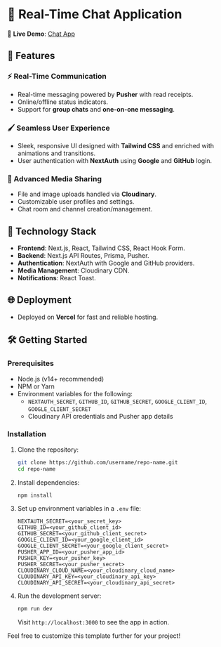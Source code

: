 # 💬 Real-Time Chat Application  

🚀 **Live Demo**: [Chat App](https://chat-app-omega-azure.vercel.app/)  

## 🌟 Features  

### ⚡ Real-Time Communication  
- Real-time messaging powered by **Pusher** with read receipts.  
- Online/offline status indicators.  
- Support for **group chats** and **one-on-one messaging**.  

### 🖌️ Seamless User Experience  
- Sleek, responsive UI designed with **Tailwind CSS** and enriched with animations and transitions.  
- User authentication with **NextAuth** using **Google** and **GitHub** login.  

### 📂 Advanced Media Sharing  
- File and image uploads handled via **Cloudinary**.  
- Customizable user profiles and settings.  
- Chat room and channel creation/management.  

## 🚀 Technology Stack  
- **Frontend**: Next.js, React, Tailwind CSS, React Hook Form.  
- **Backend**: Next.js API Routes, Prisma, Pusher.  
- **Authentication**: NextAuth with Google and GitHub providers.  
- **Media Management**: Cloudinary CDN.  
- **Notifications**: React Toast.  

## 🌐 Deployment  
- Deployed on **Vercel** for fast and reliable hosting.  

## 🛠️ Getting Started  

### Prerequisites  
- Node.js (v14+ recommended)  
- NPM or Yarn  
- Environment variables for the following:
  - `NEXTAUTH_SECRET`, `GITHUB_ID`, `GITHUB_SECRET`, `GOOGLE_CLIENT_ID`, `GOOGLE_CLIENT_SECRET`  
  - Cloudinary API credentials and Pusher app details  

### Installation  

1. Clone the repository:  
   ```bash
   git clone https://github.com/username/repo-name.git
   cd repo-name
   ```  

2. Install dependencies:  
   ```bash
   npm install
   ```  

3. Set up environment variables in a `.env` file:  
   ```env
   NEXTAUTH_SECRET=<your_secret_key>
   GITHUB_ID=<your_github_client_id>
   GITHUB_SECRET=<your_github_client_secret>
   GOOGLE_CLIENT_ID=<your_google_client_id>
   GOOGLE_CLIENT_SECRET=<your_google_client_secret>
   PUSHER_APP_ID=<your_pusher_app_id>
   PUSHER_KEY=<your_pusher_key>
   PUSHER_SECRET=<your_pusher_secret>
   CLOUDINARY_CLOUD_NAME=<your_cloudinary_cloud_name>
   CLOUDINARY_API_KEY=<your_cloudinary_api_key>
   CLOUDINARY_API_SECRET=<your_cloudinary_api_secret>
   ```  

4. Run the development server:  
   ```bash
   npm run dev
   ```  
   Visit `http://localhost:3000` to see the app in action.  

Feel free to customize this template further for your project!
